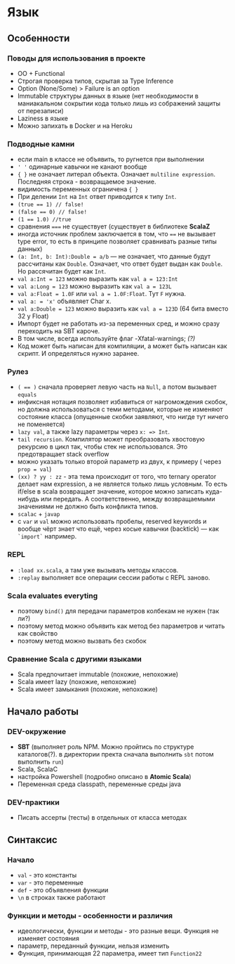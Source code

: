 # Язык

## Особенности

### Поводы для использования в проекте

- OO + Functional
- Строгая проверка типов, скрытая за Type Inference
- Option (None/Some) > Failure is an option
- Immutable структуры данных в языке (нет необходимости в маниакальном сокрытии кода только лишь из сображений защиты от перезаписи)
- Laziness в языке
- Можно запихать в Docker и на Heroku

### Подводные камни

- если main в классе не объявить, то ругнется при выполнении
- `' '` одинарные кавычки не канают вообще
- `{ }` не означает литерал объекта. Означает `multiline expression`. Последняя строка - возвращаемое значение.
- видимость переменных ограничена `{ }`
- При делении `Int` на `Int` ответ приводится к типу `Int`.
- `(true == 1) // false!`
- `(false == 0) // false!`
- `(1 == 1.0) //true`
- сравнения `===` не существует (существует в библиотеке **ScalaZ**
- иногда источник проблем заключается в том, что `==` не вызывает type error, то есть в принципе позволяет сравнивать разные типы данных)
- `(a: Int, b: Int):Double = a/b` — не означает, что данные будут рассчитаны как `Double`. Означает, что ответ будет выдан как `Double`. Но рассячитан будет как `Int`.
- `val a:Int = 123` можно выразить как `val a = 123:Int`
- `val a:Long = 123` можно выразить как `val a = 123L`
- `val a:Float = 1.0F` или `val a = 1.0F:Float`. Тут `F` нужна.
- `val a: = 'x'` объявляет Char x.
- `val a:Double = 123` можно выразить как `val a = 123D` (64 бита вместо 32 у Float)
- Импорт будет не работать из-за переменных сред, и можно сразу переходить на SBT кароче.
- В том числе, всегда используйте флаг -Xfatal-warnings; *(?)*
- Код может быть написан для компиляции, а может быть написан как скрипт. И определяться нужно заранее.

### Рулез

- `( == )` сначала проверяет левую часть на `Null`, а потом вызывает `equals`
- инфиксная нотация позволяет избавиться от нагромождения скобок, но должна использоваться с теми методами, которые не изменяют состояние класса (опущенные скобки заявляют, что нигде тут ничего не поменяется)
- `lazy val`, а также lazy параметры через `x: => Int`.
- `tail recursion`. Компилятор может преобразовать хвостовую рекурсию в цикл так, чтобы стек не использовался. Это предотвращает stack overflow
- можно указать только второй параметр из двух, к примеру ( через `prop = val`)
- `(xx) ? yy : zz` - эта тема происходит от того, что ternary operator делает нам expression, а не является только лишь условным. То есть if/else в scala возвращает значение, которое можно записать куда-нибудь или передать. А соответственно, между возвращаемыми значениями не должно быть конфликта типов.
- `scalac` + `javap`
- c `var` и `val` можно использовать пробелы, reserved keywords и вообще чёрт знает что ещё, через косые кавычки (backtick) — как ``` `import` ``` например.

### REPL

- `:load xx.scala`, а там уже вызывать методы классов.
- `:replay` выполняет все операции сессии работы с REPL заново.

### Scala evaluates everyting

- поэтому `bind()` для передачи параметров колбекам не нужен (так ли?)
- поэтому метод можно объявить как метод без параметров и читать как свойство
- поэтому метод можно вызвать без скобок

### Сравнение Scala с другими языками

- Scala предпочитает immutable (похожие, непохожие)
- Scala имеет lazy (похожие, непохожие)
- Scala имеет замыкания (похожие, непохожие)

## Начало работы

### DEV-окружение

- **SBT** (выполняет роль NPM. Можно пройтись по структуре каталогов(?). в директории пректа сначала выполнить `sbt` потом выполнить `run`)
- Scala, ScalaC
- настройка Powershell (подробно описано в **Atomic Scala**)
- Переменная среда classpath, переменные среды java

### DEV-практики

- Писать ассерты (тесты) в отдельных от класса методах

## Синтаксис

### Начало

- `val` - это константы
- `var` - это переменные
- `def` - это объявления функции
- `\n` в строках также работают

### Функции и методы - особенности и различия

- идеологически, функции и методы - это разные вещи. Функция не изменяет состояния
- параметр, переданный функции, нельзя изменить
- Функция, принимающая 22 параметра, имеет тип `Function22`


